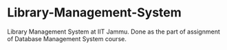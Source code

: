 # Library-Management-System
Library Management System at IIT Jammu. Done as the part of assignment of Database Management System course.
